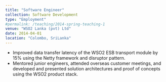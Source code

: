 ```yaml
---
title: "Software Engineer"
collection: Software Development
type: "Employment"
#permalink: /teaching/2014-spring-teaching-1
venue: "WSO2 Lanka (pvt) Ltd"
date: 2014-04-01
location: "Colombo, SriLanka"
---
```


-  Improved data transfer latency of the WSO2 ESB transport module by 15% using
   the Netty framework and disruptor pattern.
-  Mentored junior engineers, attended overseas customer meetings, and developed
   and presented solution architectures and proof of concepts using the WSO2 product
   stack.